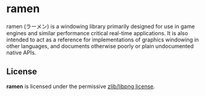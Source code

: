 # ramen

ramen (ラーメン) is a windowing library primarily designed for
use in game engines and similar performance critical real-time applications.
It is also intended to act as a reference for implementations of graphics windowing
in other languages, and documents otherwise poorly or plain undocumented native APIs.

## License

**ramen** is licensed under the permissive [zlib/libpng license](./LICENSE.md).
